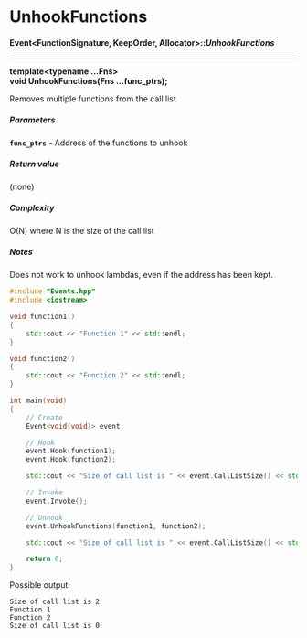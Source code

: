 # UnhookFunctions
#### Event<FunctionSignature, KeepOrder, Allocator>::___UnhookFunctions___

-----

__template\<typename ...Fns\>  
  void UnhookFunctions(Fns ...func_ptrs);__

Removes multiple functions from the call list

##### Parameters
__`func_ptrs`__ - Address of the functions to unhook

##### Return value
(none)

##### Complexity
O(N) where N is the size of the call list

##### Notes
Does not work to unhook lambdas, even if the address has been kept.

```c++
#include "Events.hpp"
#include <iostream>

void function1()
{
    std::cout << "Function 1" << std::endl;
}

void function2()
{
    std::cout << "Function 2" << std::endl;
}

int main(void)
{
    // Create
    Event<void(void)> event;

    // Hook
    event.Hook(function1);
    event.Hook(function2);

    std::cout << "Size of call list is " << event.CallListSize() << std::endl;

    // Invoke
    event.Invoke();

    // Unhook
    event.UnhookFunctions(function1, function2);

    std::cout << "Size of call list is " << event.CallListSize() << std::endl;

    return 0;
}
```

Possible output:

```c++17
Size of call list is 2
Function 1
Function 2
Size of call list is 0
```